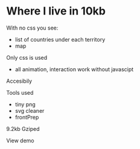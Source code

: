 # Where I live in 10kb


With no css you see:
 - list of countries under each territory 
 - map 
 
Only css is used
 - all animation, interaction work without javascipt
 
Accesibily 
 
 Tools used
 - tiny png
 - svg cleaner
 - frontPrep
 
9.2kb Gziped

View demo
